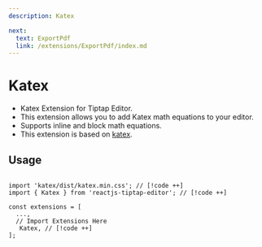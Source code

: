```yaml
---
description: Katex

next:
  text: ExportPdf
  link: /extensions/ExportPdf/index.md
---
```


# Katex

- Katex Extension for Tiptap Editor.
- This extension allows you to add Katex math equations to your editor.
- Supports inline and block math equations.
- This extension is based on [katex](https://katex.org/).

## Usage

```tsx

import 'katex/dist/katex.min.css'; // [!code ++]
import { Katex } from 'reactjs-tiptap-editor'; // [!code ++]

const extensions = [
  ...,
  // Import Extensions Here
   Katex, // [!code ++]
];
```
